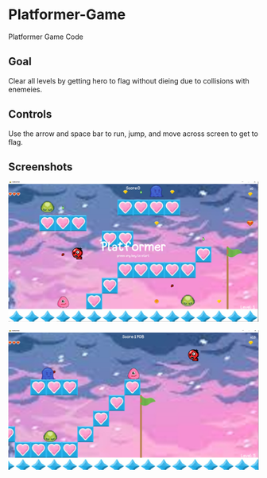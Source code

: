 # Platformer-Game
Platformer Game Code

## Goal

Clear all levels by getting hero to flag without dieing due to collisions with enemeies.

## Controls

Use the arrow and space bar to run, jump, and move across screen to get to flag.

## Screenshots

![Start-screen](https://raw.githubusercontent.com/KB-3/platformer-game/main/screenshots/start_screen.PNG)

![Play_screen](https://raw.githubusercontent.com/KB-3/platformer-game/main/screenshots/play_screen.PNG)
